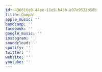 ```yaml
---
id: 436616e0-44ee-11e9-b43b-a97e9522b58b
title: Oomph!
apple_music: ''
bandcamp: ''
facebook: ''
google_music: ''
instagram: ''
soundcloud: ''
spotify: ''
twitter: ''
website: ''
youtube: ''
---
```

